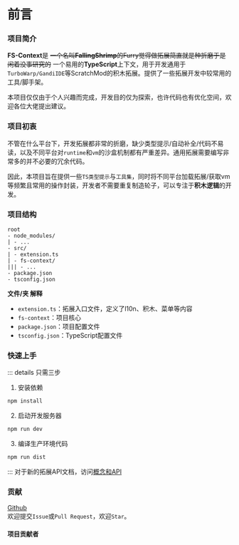 # 前言

### 项目简介

**FS-Context**是 ~~一个名叫**FallingShrimp**的Furry觉得做拓展简直就是种折磨于是闲着没事研究的~~ 一个易用的**TypeScript**上下文，用于开发通用于`TurboWarp/GandiIDE`等ScratchMod的积木拓展。提供了一些拓展开发中较常用的工具/脚手架。

本项目仅仅由于个人兴趣而完成，开发目的仅为探索，也许代码也有优化空间，欢迎各位大佬提出建议。

### 项目初衷

不管在什么平台下，开发拓展都非常的折磨，缺少类型提示/自动补全/代码不易读，以及不同平台对`runtime`和`vm`的沙盒机制都有严重差异。通用拓展需要编写非常多的并不必要的冗余代码。

因此，本项目旨在提供一些`TS类型提示`与`工具集`，同时将不同平台加载拓展/获取vm等频繁且常用的操作封装，开发者不需要重复制造轮子，可以专注于**积木逻辑**的开发。

### 项目结构

```plaintext
root
- node_modules/
| - ...
- src/
| - extension.ts
| - fs-context/
||| - ...
- package.json
- tsconfig.json
```
**文件/夹 解释**
- `extension.ts`：拓展入口文件，定义了l10n、积木、菜单等内容
- `fs-context`：项目核心
- `package.json`：项目配置文件
- `tsconfig.json`：TypeScript配置文件

### 快速上手

::: details 只需三步
1. 安装依赖
```bash
npm install
```

2. 启动开发服务器
```bash
npm run dev
```

3. 编译生产环境代码
```bash
npm run dist
```
:::
对于新的拓展API文档，访问[概念和API](./quickstart.md)

### 贡献

[Github](https://github.com/Rundll86/fs-context)  
欢迎提交`Issue`或`Pull Request`，欢迎`Star`。

#### 项目贡献者

<Collaborator
name="FallingShrimp"
avatar="https://avatars.githubusercontent.com/u/108387605"
url="https://github.com/Rundll86"></Collaborator>
<Collaborator
name="FurryR/熊谷 凌"
avatar="https://avatars.githubusercontent.com/u/55276797"
url="https://github.com/FurryR"></Collaborator>
<Collaborator
name="Cyberexplorer"
avatar="https://avatars.githubusercontent.com/u/177754635"
url="https://github.com/LanwyWriteXU"></Collaborator>